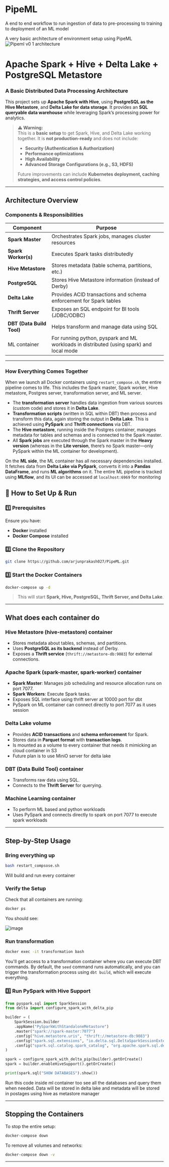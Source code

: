 # PipeML
A end to end workflow to run ingestion of data to pre-processing to training to deployment of an ML model

A very basic architecture of environment setup using PipeML
![Pipeml v0 1 architecture](https://github.com/user-attachments/assets/bc4849ff-8a67-4421-8996-2bad0633db1b)

# Apache Spark + Hive + Delta Lake + PostgreSQL Metastore

### **A Basic Distributed Data Processing Architecture**

This project sets up **Apache Spark with Hive**, using **PostgreSQL as the Hive Metastore**, and **Delta Lake for data storage**. It provides an **SQL queryable data warehouse** while leveraging Spark’s processing power for analytics.

> **⚠ Warning:**  
> This is a **basic setup** to get Spark, Hive, and Delta Lake working together. It is **not production-ready** and does not include:
> 
> - **Security (Authentication & Authorization)**
> - **Performance optimizations**
> - **High Availability**
> - **Advanced Storage Configurations (e.g., S3, HDFS)**
> 
> Future improvements can include **Kubernetes deployment, caching strategies, and access control policies**.

---

## **Architecture Overview**

### **Components & Responsibilities**

| **Component**             | **Purpose**                                                                              |
| ------------------------- | ---------------------------------------------------------------------------------------- |
| **Spark Master**          | Orchestrates Spark jobs, manages cluster resources                                       |
| **Spark Worker(s)**       | Executes Spark tasks distributedly                                                       |
| **Hive Metastore**        | Stores metadata (table schema, partitions, etc.)                                         |
| **PostgreSQL**            | Stores Hive Metastore information (instead of Derby)                                     |
| **Delta Lake**            | Provides ACID transactions and schema enforcement for Spark tables                       |
| **Thrift Server**         | Exposes an SQL endpoint for BI tools (JDBC/ODBC)                                         |
| **DBT (Data Build Tool)** | Helps transform and manage data using SQL                                                |
| ML container              | For running python, pyspark and ML workloads in distributed (using spark) and local mode |

---

### **How Everything Comes Together**

When we launch all Docker containers using `restart_compose.sh`, the entire pipeline comes to life. This includes the Spark master, Spark worker, Hive metastore, Postgres server, transformation server, and ML server.

- The **transformation server** handles data ingestion from various sources (custom code) and stores it in **Delta Lake**.
- **Transformation scripts** (written in SQL within DBT) then process and transform this data, again storing the output in **Delta Lake**. This is achieved using **PySpark** and **Thrift connections** via DBT.
- The **Hive metastore**, running inside the Postgres container, manages metadata for tables and schemas and is connected to the Spark master.
- All **Spark jobs** are executed through the Spark master in the **Heavy version** (whereas in the **Lite version**, there’s no Spark master—only PySpark within the ML container for development).

On the **ML side**, the ML container has all necessary dependencies installed. It fetches data from **Delta Lake via PySpark**, converts it into a **Pandas DataFrame**, and runs **ML algorithms** on it. The entire ML pipeline is tracked using **MLflow**, and its UI can be accessed at `localhost:6969` for monitoring

## **🔧 How to Set Up & Run**

### **1️⃣ Prerequisites**

Ensure you have:

- **Docker** installed
- **Docker Compose** installed

### **2️⃣ Clone the Repository**

```bash
git clone https://github.com/arjunprakash027/PipeML.git
```

### **3️⃣ Start the Docker Containers**

```bash
docker-compose up -d
```

> This will start **Spark, Hive, PostgreSQL, Thrift Server, and Delta Lake**.

---

## **What does each container do**
### **Hive Metastore  (hive-metastore) container** 

- Stores metadata about tables, schemas, and partitions.
- Uses **PostgreSQL as its backend** instead of Derby.
- Exposes a **Thrift service** (`thrift://metastore-db:9083`) for external connections.

### **Apache Spark (spark-master, spark-worker) container**

- **Spark Master**: Manages job scheduling and resource allocation runs on port 7077.
- **Spark Workers**: Execute Spark tasks.
- Exposes SQL interface using thrift server at 10000 port for dbt
- PySpark on ML container can connect directly to port 7077 as it uses session

### **Delta Lake volume**

- Provides **ACID transactions** and **schema enforcement** for Spark.
- Stores data in **Parquet format** with **transaction logs**.
- Is mounted as a volume to every container that needs it mimicking an cloud container in S3
- Future plan is to use MiniO server for delta lake

### **DBT (Data Build Tool) container**

- Transforms raw data using SQL.
- Connects to the **Thrift Server** for querying.

### **Machine Learning container**

- To perform ML based and python workloads 
- Uses PySpark and connects directly to spark on port 7077 to execute spark workloads
---

## **Step-by-Step Usage**

### **Bring everything up**

```bash
bash restart_compsose.sh
```
Will build and run every container

### **Verify the Setup**

Check that all containers are running:

```bash
docker ps
```

You should see:

![image](https://github.com/user-attachments/assets/184686ef-51ec-4726-a8f6-b26583e92b8a)

### **Run transformation**

```bash
docker exec -it transformation bash
```
You'll get access to a transformation container where you can execute DBT commands. By default, the `seed` command runs automatically, and you can trigger the transformation process using `dbt build`, which will execute everything.

### **3️⃣ Run PySpark with Hive Support**

```python
from pyspark.sql import SparkSession
from delta import configure_spark_with_delta_pip

builder = (
    SparkSession.builder
    .appName("PySparkWithStandaloneMetastore")
    .master("spark://spark-master:7077")
    .config("hive.metastore.uris", "thrift://metastore-db:9083")
    .config("spark.sql.extensions", "io.delta.sql.DeltaSparkSessionExtension")
    .config("spark.sql.catalog.spark_catalog", "org.apache.spark.sql.delta.catalog.DeltaCatalog")
)

spark = configure_spark_with_delta_pip(builder).getOrCreate()
spark = builder.enableHiveSupport().getOrCreate()

print(spark.sql("SHOW DATABASES").show())
```

Run this code inside ml container too see all the databases and query them when needed. Data will be stored in delta lake and metadata will be stored in postages using hive as metastore manager

---

## **Stopping the Containers**

To stop the entire setup:

```bash
docker-compose down
```

To remove all volumes and networks:

```bash
docker-compose down -v
```

---

